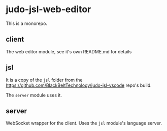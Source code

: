 # judo-jsl-web-editor

This is a monorepo.

## client

The web editor module, see it's own README.md for details

## jsl

It is a copy of the `jsl` folder from the https://github.com/BlackBeltTechnology/judo-jsl-vscode repo's build.

The `server` module uses it.

## server

WebSocket wrapper for the client. Uses the `jsl` module's language server.
